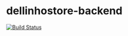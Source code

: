 # dellinhostore-backend

[![Build Status](https://travis-ci.org/Andy9822/dellinhostore-backend.svg?branch=master)](https://travis-ci.org/Andy9822/test-travis-ci)
